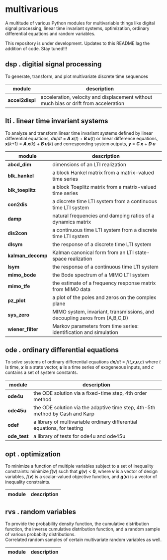 # multivarious

A multitude of various Python modules for multivariable things like digital signal processing, linear time invariant systems, optimization, ordinary differential equations and random variables. 

This repository is under development.  Updates to this README lag the addition of code.  Stay tuned!!! 



## dsp . digitial signal processing

To generate, transform, and plot multivariate discrete time sequences 

| module | description |
| ------ | ------------ |
| **accel2displ** | acceleration, velocity and displacement without much bias or drift from acceleration |

## lti . linear time invariant systems

To analyze and transform linear time invariant systems
defined by 
linear differential equations, _d**x**_/_dt_ = _**A x**_(_t_) + _**B u**_(_t_)
or linear difference equations,  **x**(_k_+1) = _**A x**_(_k_) + _**B u**_(_k_)
and corresponding system outputs, _**y**_ = _**C x**_ + _**D u**_

| module | description |
| ------ | ----------- |
| **abcd_dim** | dimensions of an LTI realization |
| **blk_hankel** | a block Hankel matrix from a matrix-valued time series |
| **blk_toeplitz** | a block Toeplitz matrix from a matrix-valued time series |
| **con2dis** | a discrete time LTI system from a continuous time LTI system  |
| **damp** | natural frequencies and damping ratios of a dynamics matrix  |
| **dis2con** | a continuous time LTI system from a discrete time LTI system  |
| **dlsym** | the response of a discrete time LTI system |
| **kalman_decomp** | Kalman canonical form from an LTI state-space realization  |
| **lsym** | the response of a continuous time LTI system |
| **mimo_bode** | the Bode spectrum of a MIMO LTI system |
| **mimo_tfe** | the estimate of a frequency response matrix from MIMO data |
| **pz_plot** | a plot of the poles and zeros on the complex plane  |
| **sys_zero** | MIMO system, invariant, transmissions, and decoupling zeros from (A,B,C,D) |
| **wiener_filter** | Markov parameters from time series: identification and simulation  |

## ode . ordinary differential equations

To solve systems of ordinary differential equations _d**x**_/_dt_ = _f_(_t_,_**x**_,_**u**_,_c_) where 
_t_ is time, _**x**_ is a state vector, _**u**_ is a time series of exogeneous inputs, and _c_ contains a set of system constants. 

| module | description |
| ------ | ----------- |
| **ode4u** | the ODE solution via a fixed-time step, 4th order method  |
| **ode45u** | the ODE solution via the adaptive time step, 4th-5th method by Cash and Karp  |
| **odef** | a library of multivariable ordinary differential equations, for testing |
| **ode_test** | a library of tests for ode4u and ode45u  |

## opt . optimization 

To minimize a function of multiple variables subject to a set of inequality constraints:
minimize _f_(_**v**_) such that _**g**_(_**v**_) < **0**,
where _**v**_ is a vector of design variables,
_f_(_**v**_) is a scalar-valued objective function, and
_**g**_(_**v**_) is a vector of inequality constraints. 

| module | description |
| ------ | ----------- |

## rvs . random variables

To provide the probability density function, the cumulative distribution function, the inverse cumulative distribution function, and a random sample of various probabiity distributions.  
Correlated random samples of certain multivariate random variables as well.  

| module | description |
| ------ | ----------- |

